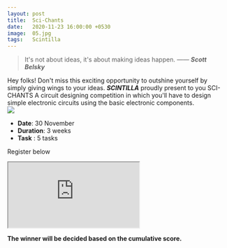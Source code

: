 ```yaml
---
layout: post
title:  Sci-Chants
date:   2020-11-23 16:00:00 +0530
image:  05.jpg
tags:   Scintilla 
---
```


> It's not about ideas, it's about making ideas happen.  —— ***Scott Belsky***

Hey folks! Don't miss this exciting opportunity to outshine yourself by simply giving wings to your ideas.
***SCINTILLA*** proudly present to you SCI-CHANTS A circuit designing competition in which you'll have to design simple electronic circuits using the basic electronic components.
<br>
![]({{site.baseurl}}/img/12.jpg)
<br>

- **Date**: 30 November<br> 
- **Duration**: 3 weeks<br>
- **Task** : 5 tasks<br> 

Register below
<!-- https://forms.gle/5yHbv1nwGust2nHq5 -->
<iframe src="https://forms.gle/5yHbv1nwGust2nHq5"></iframe>

**The winner will be decided based on the cumulative score.**


